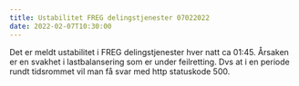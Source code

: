 ```yaml
---
title: Ustabilitet FREG delingstjenester 07022022
date: 2022-02-07T10:30:00
---
```


Det er meldt ustabilitet i FREG delingstjenester hver natt ca 01:45. Årsaken er en svakhet i lastbalansering som er under feilretting. Dvs at i en periode rundt tidsrommet vil man få svar med http statuskode 500.
